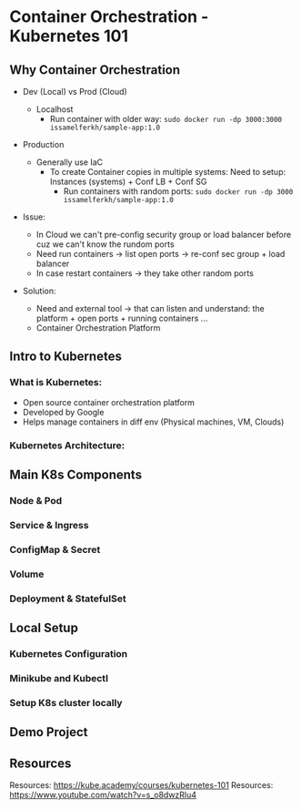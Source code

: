 # Container Orchestration - Kubernetes 101

## Why Container Orchestration
- Dev (Local) vs Prod (Cloud)
  - Localhost
    - Run container with older way: `sudo docker run -dp 3000:3000 issamelferkh/sample-app:1.0`

- Production
  - Generally use IaC
    - To create Container copies in multiple systems: Need to setup: Instances (systems) + Conf LB + Conf SG
      - Run containers with random ports: `sudo docker run -dp 3000 issamelferkh/sample-app:1.0`

- Issue:
  - In Cloud we can't pre-config security group or load balancer before cuz we can't know the rundom ports
  - Need run containers -> list open ports ->  re-conf sec group + load balancer
  - In case restart containers -> they take other random ports

- Solution:
  - Need and external tool -> that can listen and understand: the platform + open ports + running containers ...
  - Container Orchestration Platform

## Intro to Kubernetes
### What is Kubernetes:
- Open source container orchestration platform
- Developed by Google
- Helps manage containers in diff env (Physical machines, VM, Clouds)

### Kubernetes Architecture:




## Main K8s Components
### Node & Pod
### Service & Ingress
### ConfigMap & Secret
### Volume
### Deployment & StatefulSet

## Local Setup
### Kubernetes Configuration
### Minikube and Kubectl
### Setup K8s cluster locally

## Demo Project

## Resources
Resources: https://kube.academy/courses/kubernetes-101
Resources: https://www.youtube.com/watch?v=s_o8dwzRlu4
